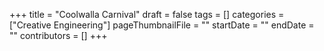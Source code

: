 +++
title = "Coolwalla Carnival"
draft = false
tags = []
categories = ["Creative Engineering"]
pageThumbnailFile = ""
startDate = ""
endDate = ""
contributors = []
+++
